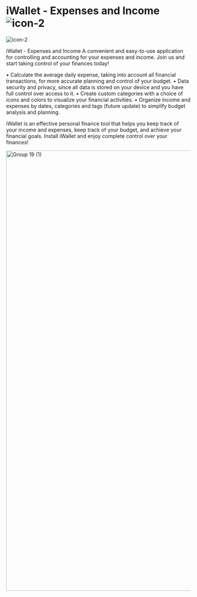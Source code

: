 # iWallet - Expenses and Income ![icon-2](https://user-images.githubusercontent.com/127990298/232225542-c326d20e-6440-4ad4-937b-95a67d828915.png)

![icon-2](https://user-images.githubusercontent.com/127990298/232225542-c326d20e-6440-4ad4-937b-95a67d828915.png)


iWallet - Expenses and Income
A convenient and easy-to-use application for controlling and accounting for your expenses and income. Join us and start taking control of your finances today!

• Calculate the average daily expense, taking into account all financial transactions, for more accurate planning and control of your budget.
• Data security and privacy, since all data is stored on your device and you have full control over access to it.
• Create custom categories with a choice of icons and colors to visualize your financial activities.
• Organize income and expenses by dates, categories and tags (future update) to simplify budget analysis and planning.

iWallet is an effective personal finance tool that helps you keep track of your income and expenses, keep track of your budget, and achieve your financial goals. Install iWallet and enjoy complete control over your finances!


<img width="1200" alt="Group 19 (1)" src="https://user-images.githubusercontent.com/127990298/232225428-44195af6-b027-4dbd-8085-9b9b645fc15c.png">


